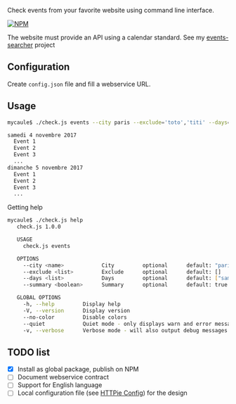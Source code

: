 Check events from your favorite website using command line interface.

[![NPM](https://nodei.co/npm/check-events-cli.png)](https://nodei.co/npm/check-events-cli/)

The website must provide an API using a calendar standard.
See my [events-searcher](https://github.com/mycaule/events-searcher) project

## Configuration

Create `config.json` file and fill a webservice URL.

## Usage
```bash
mycaule$ ./check.js events --city paris --exclude='toto','titi' --days=samedi,dimanche --summary true

samedi 4 novembre 2017
  Event 1
  Event 2
  Event 3
  ...
dimanche 5 novembre 2017
  Event 1
  Event 2
  Event 3
  ...
```

Getting help
```bash
mycaule$ ./check.js help
   check.js 1.0.0

   USAGE
     check.js events

   OPTIONS
     --city <name>            City         optional      default: "paris"
     --exclude <list>         Exclude      optional      default: []
     --days <list>            Days         optional      default: ["samedi","dimanche"]
     --summary <boolean>      Summary      optional      default: true

   GLOBAL OPTIONS
     -h, --help         Display help
     -V, --version      Display version
     --no-color         Disable colors
     --quiet            Quiet mode - only displays warn and error messages
     -v, --verbose      Verbose mode - will also output debug messages
```

## TODO list

- [x] Install as global package, publish on NPM
- [ ] Document webservice contract
- [ ] Support for English language
- [ ] Local configuration file (see [HTTPie Config](https://httpie.org/doc#config)) for the design
